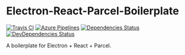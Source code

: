 # Electron-React-Parcel-Boilerplate
[![Travis CI](https://img.shields.io/travis/shamofu/electron-react-parcel-boilerplate/master.svg?label=Travis%20CI&style=flat-square)](https://travis-ci.org/shamofu/electron-react-parcel-boilerplate)
[![Azure Pipelines](https://img.shields.io/vso/build/shamofu/electron-react-parcel-boilerplate/9/master.svg?label=Azure%20Pipelines&style=flat-square)](https://dev.azure.com/shamofu/electron-react-parcel-boilerplate/_build/latest?definitionId=9)
[![Dependencies Status](https://img.shields.io/david/shamofu/electron-react-parcel-boilerplate.svg?style=flat-square)](https://david-dm.org/shamofu/electron-react-parcel-boilerplate)
[![DevDependencies Status](https://img.shields.io/david/dev/shamofu/electron-react-parcel-boilerplate.svg?style=flat-square)](https://david-dm.org/shamofu/electron-react-parcel-boilerplate?type=dev)

A boilerplate for Electron + React + Parcel.
